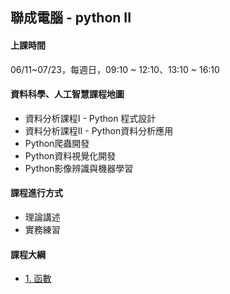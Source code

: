 ## 聯成電腦 - python II

#### 上課時間

06/11~07/23，每週日，09:10 ~ 12:10、13:10 ~ 16:10

#### 資料科學、人工智慧課程地圖

- 資料分析課程I - Python 程式設計
- 資料分析課程II - Python資料分析應用
- Python爬蟲開發
- Python資料視覺化開發
- Python影像辨識與機器學習

#### 課程進行方式

- 理論講述
- 實務練習

#### 課程大綱

- [1. 函數](https://mirdex.github.io/7.%20函數_Q.slides.html)
